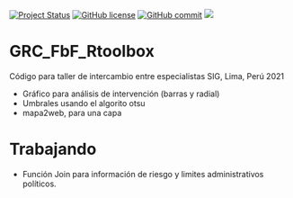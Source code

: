 [![Project Status](https://www.repostatus.org/badges/latest/active.svg)](https://www.repostatus.org/#active)
[![GitHub license](https://img.shields.io/github/license/Naereen/StrapDown.js.svg)](https://github.com/Naereen/StrapDown.js/blob/master/LICENSE)
[![GitHub commit](https://img.shields.io/github/last-commit/pcm-dpc/COVID-19)](https://github.com/klauswiese/GRC_FbF_Rtoolbox/commits)
![](https://visitor-badge.laobi.icu/badge?page_id=klauswiese.klauswiese/GRC_FbF_Rtoolbox) 

# GRC_FbF_Rtoolbox
Código para taller de intercambio entre especialistas SIG, Lima, Perú 2021

+ Gráfico para análisis de intervención (barras y radial)
+ Umbrales usando el algorito otsu
+ mapa2web, para una capa

# Trabajando

+ Función Join para información de riesgo y limites administrativos políticos.
